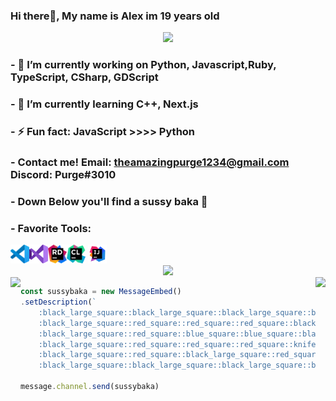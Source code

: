 ### Hi there👋, My name is Alex im 19 years old
<p align="center"><img src="https://i.imgur.com/A6bWGFl.gif"/></p>


### - 🔭 I’m currently working on Python, Javascript,Ruby, TypeScript, CSharp, GDScript
### - 🌱 I’m currently learning C++, Next.js
### - ⚡ Fun fact: JavaScript >>>> Python
### - Contact me! Email: theamazingpurge1234@gmail.com Discord: Purge#3010
### - Down Below you'll find a sussy baka 👀
### - Favorite Tools:
<img align="left" alt="VSCode" width="30px" src="https://raw.githubusercontent.com/Mempler/Mempler/master/assets//visual-studio-code.svg"/>
<img align="left" alt="Visual Studio 2019" width="30px" src="https://raw.githubusercontent.com/Mempler/Mempler/master/assets//vs2019.svg"/>
<img align="left" alt="Jetbrains Rider" width="30px" src="https://raw.githubusercontent.com/Mempler/Mempler/master/assets//rider.png"/>
<img alt="Jetbrains CLion + RustExtension" width="30px" src="https://raw.githubusercontent.com/Mempler/Mempler/master/assets//clion.png"/>
<img alt="Intellij Idea" width="30px" src="https://raw.githubusercontent.com/Mempler/Mempler/master/assets//intellij-idea.svg"/>
<div align="center"><img src="https://github-profile-trophy.vercel.app/?username=Purge-1&theme=dracula&count_private=true"></div>
<img align="left" src="https://github-readme-stats.vercel.app/api?username=purge-1&show_icons=true&hide_border=true&theme=tokyonight"><img align="right" src="https://github-readme-stats.vercel.app/api/top-langs/?username=Purge-1&theme=tokyonight&hide=batchfile">


```js
const sussybaka = new MessageEmbed()
.setDescription(`
    :black_large_square::black_large_square::black_large_square::black_large_square::black_large_square::black_large_square::black_large_square::black_large_square::black_large_square::black_large_square::black_large_square::black_large_square::black_large_square:
    :black_large_square::red_square::red_square::red_square::black_large_square::black_large_square::yellow_square::yellow_square::yellow_square::black_large_square::interrobang::black_large_square::black_large_square:
    :black_large_square::red_square::blue_square::blue_square::black_large_square::black_large_square::yellow_square::blue_square::blue_square::black_large_square::black_large_square::black_large_square::black_large_square:
    :black_large_square::red_square::red_square::red_square::knife::black_large_square::yellow_square::yellow_square::yellow_square::black_large_square::black_large_square::black_large_square::black_large_square:
    :black_large_square::red_square::black_large_square::red_square::black_large_square::black_large_square::yellow_square::black_large_square::yellow_square::black_large_square::black_large_square::green_square::blue_square:
    :black_large_square::black_large_square::black_large_square::black_large_square::black_large_square::black_large_square::black_large_square::black_large_square::black_large_square::black_large_square::bone::green_square::green_square:`)

message.channel.send(sussybaka)
```

